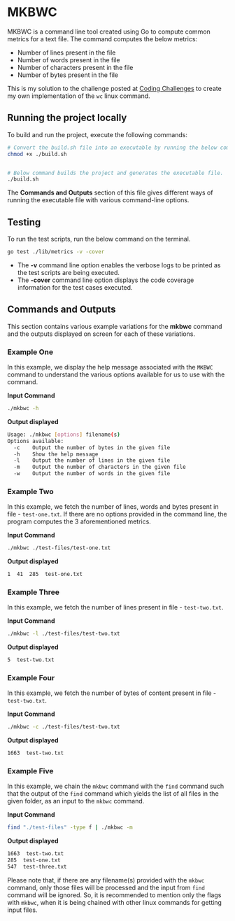 # MKBWC

MKBWC is a command line tool created using Go to compute common metrics for a text file. The command computes the below metrics:

- Number of lines present in the file
- Number of words present in the file
- Number of characters present in the file
- Number of bytes present in the file

This is my solution to the challenge posted at [Coding Challenges](https://codingchallenges.fyi/challenges/challenge-wc) to create my own implementation of the `wc` linux command.

## Running the project locally

To build and run the project, execute the following commands:

```bash
# Convert the build.sh file into an executable by running the below command.
chmod +x ./build.sh


# Below command builds the project and generates the executable file.
./build.sh 
```

The **Commands and Outputs** section of this file gives different ways of running the executable file with various command-line options.

## Testing

To run the test scripts, run the below command on the terminal.

```bash
go test ./lib/metrics -v -cover
```

- The **-v** command line option enables the verbose logs to be printed as the test scripts are being executed.
- The **-cover** command line option displays the code coverage information for the test cases executed.

## Commands and Outputs

This section contains various example variations for the **mkbwc** command and the outputs displayed on screen for each of these variations.

### Example One

In this example, we display the help message associated with the `MKBWC` command to understand the various options available for us to use with the command.

**Input Command**

```bash
./mkbwc -h
```

**Output displayed**

```bash
Usage: ./mkbwc [options] filename(s)
Options available:
  -c	Output the number of bytes in the given file
  -h	Show the help message
  -l	Output the number of lines in the given file
  -m	Output the number of characters in the given file
  -w	Output the number of words in the given file
```

### Example Two

In this example, we fetch the number of lines, words and bytes present in file - `test-one.txt`. If there are no options provided in the command line, the program computes the 3 aforementioned metrics.

**Input Command**

```bash
./mkbwc ./test-files/test-one.txt
```

**Output displayed**

```bash
1  41  285  test-one.txt
```

### Example Three

In this example, we fetch the number of lines present in file - `test-two.txt`.

**Input Command**

```bash
./mkbwc -l ./test-files/test-two.txt
```

**Output displayed**

```bash
5  test-two.txt
```

### Example Four

In this example, we fetch the number of bytes of content present in file - `test-two.txt`.

**Input Command**

```bash
./mkbwc -c ./test-files/test-two.txt
```

**Output displayed**

```bash
1663  test-two.txt
```

### Example Five

In this example, we chain the `mkbwc` command with the `find` command such that the output of the `find` command which yields the list of all files in the given folder, as an input to the `mkbwc` command.

**Input Command**

```bash
find "./test-files" -type f | ./mkbwc -m
```

**Output displayed**

```bash
1663  test-two.txt
285  test-one.txt
547  test-three.txt
```

Please note that, if there are any filename(s) provided with the `mkbwc` command, only those files will be processed and the input from `find` command will be ignored. So, it is recommended to mention only the flags with `mkbwc`, when it is being chained with other linux commands for getting input files.